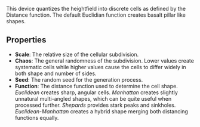 
This device quantizes the heightfield into discrete cells as defined by the Distance function. The default Euclidian function creates basalt pillar like shapes.

## Properties

- **Scale**: The relative size of the cellular subdivision.
- **Chaos**: The general randomness of the subdivision. Lower values create systematic cells while higher values cause the cells to differ widely in both shape and number of sides.
- **Seed**: The random seed for the generation process.
- **Function**: The distance function used to determine the cell shape. *Euclidean* creates sharp, angular cells. *Manhattan* creates slightly unnatural multi-angled shapes, which can be quite useful when processed further. *Shepards* provides stark peaks and sinkholes. *Euclidean-Manhattan* creates a hybrid shape merging both distancing functions equally.
